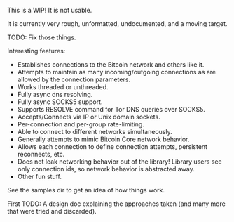 This is a WIP! It is not usable.

It is currently very rough, unformatted, undocumented, and a moving target.

TODO: Fix those things.

Interesting features:

- Establishes connections to the Bitcoin network and others like it.
- Attempts to maintain as many incoming/outgoing connections as are allowed
  by the connection parameters.
- Works threaded or unthreaded.
- Fully async dns resolving.
- Fully async SOCKS5 support.
- Supports RESOLVE command for Tor DNS queries over SOCKS5.
- Accepts/Connects via IP or Unix domain sockets.
- Per-connection and per-group rate-limiting.
- Able to connect to different networks simultaneously.
- Generally attempts to mimic Bitcoin Core network behavior.
- Allows each connection to define connection attempts, persistent reconnects, etc.
- Does not leak networking behavior out of the library! Library users see only
  connection ids, so network behavior is abstracted away.
- Other fun stuff.

See the samples dir to get an idea of how things work.

First TODO: A design doc explaining the approaches taken (and many more that
 were tried and discarded).
